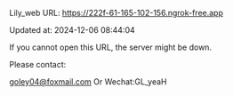 Lily_web URL: https://222f-61-165-102-156.ngrok-free.app

Updated at: 2024-12-06 08:44:04

If you cannot open this URL, the server might be down.

Please contact: 

goley04@foxmail.com Or Wechat:GL_yeaH